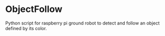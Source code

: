 # ObjectFollow
Python script for raspberry pi ground robot to detect and follow an object defined by its color. 
